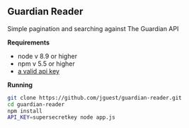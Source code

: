 ## Guardian Reader

Simple pagination and searching against The Guardian API

**Requirements**

* node v 8.9 or higher
* npm v 5.5 or higher
* [a valid api key](http://open-platform.theguardian.com/access/)

**Running**

```bash
git clone https://github.com/jguest/guardian-reader.git
cd guardian-reader
npm install
API_KEY=supersecretkey node app.js
```
